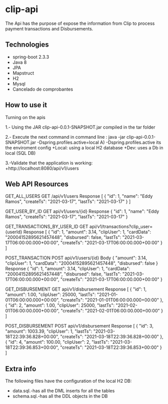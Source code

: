# clip-api

The Api has the purpose of expose the information from Clip to process payment transactions and Disbursements.

## Technologies

* spring-boot 2.3.3
* Java 8
* JPA
* Mapstruct
* H2
* Mysql
* Cancelado de comprobantes

## How to use it

Turning on the apis

1.- Using the JAR clip-api-0.0.1-SNAPSHOT.jar compiled in the tar folder

2.- Execute the next command in command line : java -jar clip-api-0.0.1-SNAPSHOT.jar -Dspring.profiles.active=local
  A)  -Dspring.profiles.active its the enviroment config
      +Local: using a local H2 database
      +Dev: uses a Db in local (SQL DB)
      
3.-Validate that the application is working:
    +http://localhost:8080/api/v1/users  

## Web API Resources

GET_ALL_USERS
GET /api/v1/users
Response
[
    {
        "id": 1,
        "name": "Eddy Ramos",
        "createTs": "2021-03-17",
        "lastTs": "2021-03-17"
    }
]

GET_USER_BY_ID
GET api/v1/users/{id}
Response
{
    "id": 1,
    "name": "Eddy Ramos",
    "createTs": "2021-03-17",
    "lastTs": "2021-03-17"
}

GET_TRANSACTIONS_BY_USER_ID
GET api/v1/transactions?clip_user={userId}
Response
[
    {
        "id": 1,
        "amount": 3.14,
        "clipUser": 1,
        "cardData": "20004152895621457448",
        "disbursed": false,
        "lastTs": "2021-03-17T06:00:00.000+00:00",
        "createTs": "2021-03-17T06:00:00.000+00:00"
    }
]

POST_TRANSACTION
POST api/v1/users/{id}
Body
{
        "amount": 3.14,
        "clipUser": 1,
        "cardData": "20004152895621457448",
        "disbursed": false
}
Response
 {
        "id": 1,
        "amount": 3.14,
        "clipUser": 1,
        "cardData": "20004152895621457448",
        "disbursed": false,
        "lastTs": "2021-03-17T06:00:00.000+00:00",
        "createTs": "2021-03-17T06:00:00.000+00:00"
 }

GET_DISBURSEMENT
GET api/v1/disbursement
Response
[
    {
        "id": 1,
        "amount": 1.00,
        "clipUser": 25000,
        "lastTs": "2021-01-01T06:00:00.000+00:00",
        "createTs": "2021-01-01T06:00:00.000+00:00"
    },
    {
        "id": 2,
        "amount": 1.00,
        "clipUser": 25000,
        "lastTs": "2021-02-01T06:00:00.000+00:00",
        "createTs": "2021-02-01T06:00:00.000+00:00"
    }
]

POST_DISBURSEMENT
POST api/v1/disbursement
Response
[
    {
        "id": 3,
        "amount": 1003.39,
        "clipUser": 1,
        "lastTs": "2021-03-18T22:39:36.828+00:00",
        "createTs": "2021-03-18T22:39:36.828+00:00"
    },
    {
        "id": 4,
        "amount": 100.00,
        "clipUser": 2,
        "lastTs": "2021-03-18T22:39:36.853+00:00",
        "createTs": "2021-03-18T22:39:36.853+00:00"
    }
]


## Extra info

The following files have the configuration of the local H2 DB:
* data.sql.-has all the DML inserts for all the tables
* schema.sql.-has all the DDL objects in the DB
